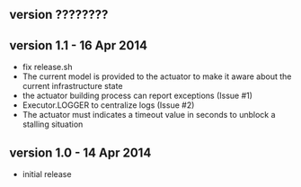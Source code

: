version ????????
-------------

version 1.1 - 16 Apr 2014
-------------
- fix release.sh
- The current model is provided to the actuator
  to make it aware about the current infrastructure state
- the actuator building process can report exceptions (Issue #1)
- Executor.LOGGER to centralize logs (Issue #2)
- The actuator must indicates a timeout value in seconds to unblock a stalling situation

version 1.0 - 14 Apr 2014
-------------
- initial release
